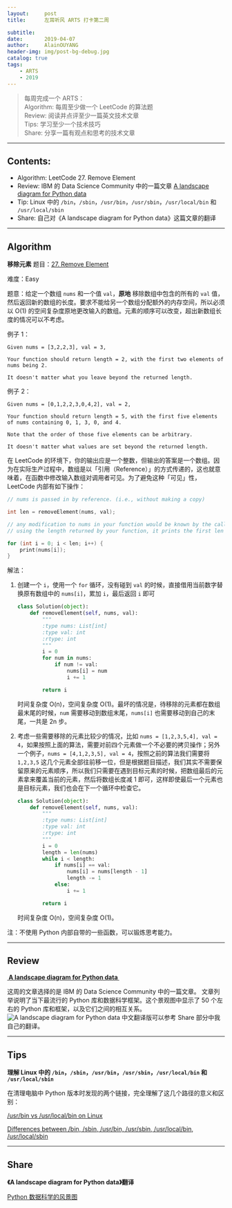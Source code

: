 ```yaml
---
layout:     post
title:      左耳听风 ARTS 打卡第二周

subtitle:
date:       2019-04-07
author:     AlainOUYANG
header-img: img/post-bg-debug.jpg
catalog: true
tags:
    - ARTS
    - 2019
---
```


> 每周完成一个 ARTS：  
Algorithm: 每周至少做一个 LeetCode 的算法题  
Review: 阅读并点评至少一篇英文技术文章  
Tips: 学习至少一个技术技巧  
Share: 分享一篇有观点和思考的技术文章
----
## Contents:
- Algorithm: LeetCode 27. Remove Element
- Review: IBM 的 Data Science Community 中的一篇文章 [A landscape diagram for Python data](https://community.ibm.com/community/user/datascience/blogs/paco-nathan/2019/03/12/a-landscape-diagram-for-python-data)
- Tip: Linux 中的 `/bin`，`/sbin`，`/usr/bin`，`/usr/sbin`，`/usr/local/bin` 和 `/usr/local/sbin`
- Share: 自己对《A landscape diagram for Python data》这篇文章的翻译

----
## Algorithm
**移除元素**
题目：[27. Remove Element](https://leetcode.com/problems/remove-element/)

难度：Easy

题意：给定一个数组 `nums` 和一个值 `val`，**原地** 移除数组中包含的所有的 `val` 值，然后返回新的数组的长度。要求不能给另一个数组分配额外的内存空间，所以必须以 O(1) 的空间复杂度原地更改输入的数组。元素的顺序可以改变，超出新数组长度的情况可以不考虑。

例子 1：
```Script
Given nums = [3,2,2,3], val = 3,

Your function should return length = 2, with the first two elements of nums being 2.

It doesn't matter what you leave beyond the returned length.
```

例子 2：
```Script
Given nums = [0,1,2,2,3,0,4,2], val = 2,

Your function should return length = 5, with the first five elements of nums containing 0, 1, 3, 0, and 4.

Note that the order of those five elements can be arbitrary.

It doesn't matter what values are set beyond the returned length.
```

在 LeetCode 的环境下，你的输出应是一个整数，但输出的答案是一个数组。因为在实际生产过程中，数组是以「引用（Reference）」的方式传递的，这也就意味着，在函数中修改输入数组对调用者可见。为了避免这种「可见」性，LeetCode 内部有如下操作：
```cpp
// nums is passed in by reference. (i.e., without making a copy)

int len = removeElement(nums, val);

// any modification to nums in your function would be known by the caller.
// using the length returned by your function, it prints the first len elements.

for (int i = 0; i < len; i++) {
    print(nums[i]);
}
```

解法：
1. 创建一个 `i`，使用一个 `for` 循环，没有碰到 `val` 的时候，直接借用当前数字替换原有数组中的 `nums[i]`，累加 `i`，最后返回 `i` 即可
    ```python
    class Solution(object):
        def removeElement(self, nums, val):
            """
            :type nums: List[int]
            :type val: int
            :rtype: int
            """
            i = 0
            for num in nums:
                if num != val:
                    nums[i] = num
                    i += 1

            return i
    ```

    时间复杂度 O(n)，空间复杂度 O(1)。最坏的情况是，待移除的元素都在数组最末尾的时候，`num` 需要移动到数组末尾，`nums[i]` 也需要移动到自己的末尾，一共是 2n 步。

2. 考虑一些需要移除的元素比较少的情况，比如 `nums = [1,2,3,5,4], val = 4`，如果按照上面的算法，需要对前四个元素做一个不必要的拷贝操作；另外一个例子，`nums = [4,1,2,3,5], val = 4`，按照之前的算法我们需要将 `1,2,3,5` 这几个元素全部往前移一位，但是根据题目描述，我们其实不需要保留原来的元素顺序，所以我们只需要在遇到目标元素的时候，把数组最后的元素拿来覆盖当前的元素，然后将数组长度减 1 即可，这样即使最后一个元素也是目标元素，我们也会在下一个循环中检查它。

    ```python
    class Solution(object):
        def removeElement(self, nums, val):
            """
            :type nums: List[int]
            :type val: int
            :rtype: int
            """
            i = 0
            length = len(nums)
            while i < length:
                if nums[i] == val:
                    nums[i] = nums[length - 1]
                    length -= 1
                else:
                    i += 1

            return i
    ```

    时间复杂度 O(n)，空间复杂度 O(1)。

注：不使用 Python 内部自带的一些函数，可以锻炼思考能力。

----
## Review
**[ A landscape diagram for Python data ](https://community.ibm.com/community/user/datascience/blogs/paco-nathan/2019/03/12/a-landscape-diagram-for-python-data)**

这周的文章选择的是 IBM 的 Data Science Community 中的一篇文章。
文章列举说明了当下最流行的 Python 库和数据科学框架。这个景观图中显示了 50 个左右的 Python 库和框架，以及它们之间的相互关系。
![A landscape diagram for Python data](https://higherlogicdownload.s3.amazonaws.com/IMWUC/UploadedImages/0d63eecd-fa76-4440-b4c0-a34a9e757e49/landscape.png)
中文翻译版可以参考 Share 部分中我自己的翻译。

----
## Tips

**理解 Linux 中的 `/bin`，`/sbin`，`/usr/bin`，`/usr/sbin`，`/usr/local/bin` 和 `/usr/local/sbin`**

在清理电脑中 Python 版本时发现的两个链接，完全理解了这几个路径的意义和区别：

[/usr/bin vs /usr/local/bin on Linux](https://unix.stackexchange.com/questions/8656/usr-bin-vs-usr-local-bin-on-linux)

[Differences between /bin, /sbin, /usr/bin, /usr/sbin, /usr/local/bin, /usr/local/sbin](https://askubuntu.com/questions/308045/differences-between-bin-sbin-usr-bin-usr-sbin-usr-local-bin-usr-local)


----
## Share

**《A landscape diagram for Python data》翻译**

[Python 数据科学的风景图](https://alainouyang.github.io/2019/04/07/A-landscape-diagram-for-Python-data-%E7%BF%BB%E8%AF%91-Python-%E6%95%B0%E6%8D%AE%E7%A7%91%E5%AD%A6%E7%9A%84%E9%A3%8E%E6%99%AF%E5%9B%BE/)
